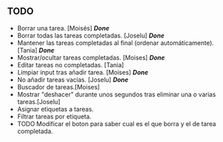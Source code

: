 
## TODO
* Borrar una tarea. [Moisés] ***Done***
* Borrar todas las tareas completadas. [Joselu] ***Done***
* Mantener las tareas completadas al final (ordenar automáticamente). [Tania] ***Done***
* Mostrar/ocultar tareas completadas. [Moises] ***Done***
* Editar tareas no completadas. [Tania]
* Limpiar input tras añadir tarea. [Moises] ***Done***
* No añadir tareas vacías. [Joselu] ***Done***
* Buscador de tareas.[Moises] 
* Mostrar "deshacer" durante unos segundos tras eliminar una o varias tareas.[Joselu]
* Asignar etiquetas a tareas.
* Filtrar tareas por etiqueta.
* TODO Modificar el boton para saber cual es el que borra y el de tarea completada.
